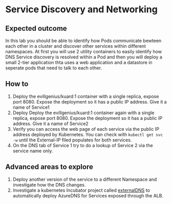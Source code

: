 # Service Discovery and Networking

## Expected outcome

In this lab you should be able to identify how Pods communicate bewteen each other in a cluster and discover other services within different namespaces. At first you will use 2 utility containers to easily identify how DNS Service discovery is resolved within a Pod and then you will deploy a small 2-tier application thta uses a web application and a datastore in seperate pods that need to talk to each other.

## How to

1. Deploy the evillgenius/kuard:1 container with a single replica, expose port 8080. Expose the deployment so it has a public IP address. Give it a name of Service1
2.  Deploy Deploy the evillgenius/kuard:1 container again with a single replica, expose port 8080. Expose the deployment so it has a public IP address. Give it a name of Service2
3. Verify you can access the web page of each service via the public IP address deployed by Kubernetes. You can check with ```kubectl get svc -w``` until the External-IP filed populates for both services.
4. On the DNS tab of Service 1 try to do a lookup of Service 2 via the service name only. 

## Advanced areas to explore

1. Deploy another version of the service to a different Namespace and investigate how the DNS changes.
2. Investigate a kubernetes Incubator project called [externalDNS](https://github.com/kubernetes-incubator/external-dns) to automatically deploy AzureDNS for Services exposed through the ALB.